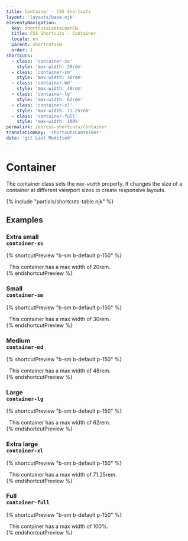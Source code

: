 ```yaml
---
title: Container - CSS Shortcuts
layout: 'layouts/base.njk'
eleventyNavigation:
  key: shortcutsContainerEN
  title: CSS Shortcuts - Container
  locale: en
  parent: shortcutsEN
  order: 1
shortcuts:
  - class: 'container-xs'
    style: 'max-width: 20rem'
  - class: 'container-sm'
    style: 'max-width: 30rem'
  - class: 'container-md'
    style: 'max-width: 48rem'
  - class: 'container-lg'
    style: 'max-width: 62rem'
  - class: 'container-xl'
    style: 'max-width: 71.25rem'
  - class: 'container-full'
    style: 'max-width: 100%'
permalink: /en/css-shortcuts/container
translationKey: 'shortcutsContainer'
date: 'git Last Modified'
---
```


# Container

The container class sets the `max-width` property. It changes the size of a container at different viewport sizes to create responsive layouts.

{% include "partials/shortcuts-table.njk" %}

## Examples

### Extra small<br/>`container-xs`

{% shortcutPreview "b-sm b-default p-150" %}

<div class="container-xs">
  This container has a max width of 20rem.
</div>
{% endshortcutPreview %}

### Small<br/>`container-sm`

{% shortcutPreview "b-sm b-default p-150" %}

<div class="container-sm">
  This container has a max width of 30rem.
</div>
{% endshortcutPreview %}

### Medium<br/>`container-md`

{% shortcutPreview "b-sm b-default p-150" %}

<div class="container-md">
  This container has a max width of 48rem.
</div>
{% endshortcutPreview %}

### Large<br/>`container-lg`

{% shortcutPreview "b-sm b-default p-150" %}

<div class="container-lg">
  This container has a max width of 62rem.
</div>
{% endshortcutPreview %}

### Extra large<br/>`container-xl`

{% shortcutPreview "b-sm b-default p-150" %}

<div class="container-xl">
  This container has a max width of 71.25rem.
</div>
{% endshortcutPreview %}

### Full<br/>`container-full`

{% shortcutPreview "b-sm b-default p-150" %}

<div class="container-full">
  This container has a max width of 100%.
</div>
{% endshortcutPreview %}
